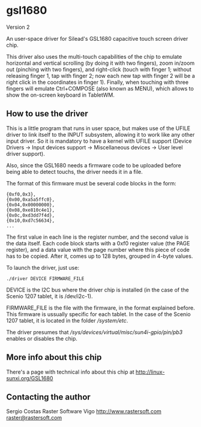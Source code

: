 gsl1680
=======

Version 2

An user-space driver for Silead's GSL1680 capacitive touch screen driver chip.

This driver also uses the multi-touch capabilities of the chip to emulate horizontal and vertical scrolling (by doing it with two fingers), zoom in/zoom out (pinching with two fingers), and right-click (touch with finger 1; without releasing finger 1, tap with finger 2; now each new tap with finger 2 will be a right click in the coordinates in finger 1). Finally, when touching with three fingers will emulate Ctrl+COMPOSE (also known as MENU), which allows to show the on-screen keyboard in TabletWM.

## How to use the driver ##

This is a little program that runs in user space, but makes use of the UFILE driver to link itself to the INPUT subsystem, allowing it to work like any other input driver. So it is mandatory to have a kernel with UFILE support (Device Drivers -> Input devices support -> Miscellaneous devices -> User level driver support).

Also, since the GSL1680 needs a firmware code to be uploaded before being able to detect touchs, the driver needs it in a file.

The format of this firmware must be several code blocks in the form:

    {0xf0,0x3},
    {0x00,0xa5a5ffc0},
    {0x04,0x00000000},
    {0x08,0xe810c4e1},
    {0x0c,0xd3dd7f4d},
    {0x10,0xd7c56634},
    ...

The first value in each line is the register number, and the second value is the data itself. Each code block starts with a 0xf0 register value (the PAGE register), and a data value with the page number where this piece of code has to be copied. After it, comes up to 128 bytes, grouped in 4-byte values.

To launch the driver, just use:

	./driver DEVICE FIRMWARE_FILE
	
DEVICE is the I2C bus where the driver chip is installed (in the case of the Scenio 1207 tablet, it is /dev/i2c-1).

FIRMWARE_FILE is the file with the firmware, in the format explained before. This firmware is ussually specific for each tablet. In the case of the Scenio 1207 tablet, it is located in the folder */system/etc*.

The driver presumes that */sys/devices/virtual/misc/sun4i-gpio/pin/pb3* enables or disables the chip.

## More info about this chip ##

There's a page with technical info about this chip at http://linux-sunxi.org/GSL1680

## Contacting the author ##

Sergio Costas
Raster Software Vigo
http://www.rastersoft.com
raster@rastersoft.com
